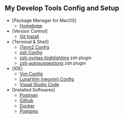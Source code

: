 ## My Develop Tools Config and Setup

* [Package Manager for MacOS]
  * [Homebrew](https://github.com/rong118/develop_tools_config/blob/master/homebrew_setup/homebrew.md)
* [Version Control]
  * [Git Install](https://git-scm.com/download/mac)
* [Terminal & Shell]
  * [iTerm2 Config](https://github.com/rong118/develop_tools_config/blob/master/iterm2_setup/iterm2_setup.md)
  * [zsh Config](https://github.com/rong118/develop_tools_config/blob/master/iterm2_setup/zsh_config.md)
  * [zsh-syntax-highlighting](https://github.com/zsh-users/zsh-syntax-highlighting)	zsh plugin
  * [zsh-autosuggestions](https://github.com/zsh-users/zsh-autosuggestions)	zsh plugin
* [IDE]
  * [Vim Config](https://github.com/rong118/develop_tools_config/blob/master/vim_setup/vim_setup.md)
  * [LunarVim (neovim) Config](https://github.com/rong118/develop_tools_config/blob/master/lvim_setup/lvim_setup.md)
  * [Visual Studio Code](https://code.visualstudio.com)
* [Installed Softwares]
  * [Postman](https://github.com/rong118/develop_tools_config/blob/master/install_software.md)
  * [Github](https://github.com/rong118/develop_tools_config/blob/master/install_software.md)
  * [Docker](https://github.com/rong118/develop_tools_config/blob/master/install_software.md)
  * [Postgres](https://github.com/rong118/develop_tools_config/blob/master/install_software.md)
